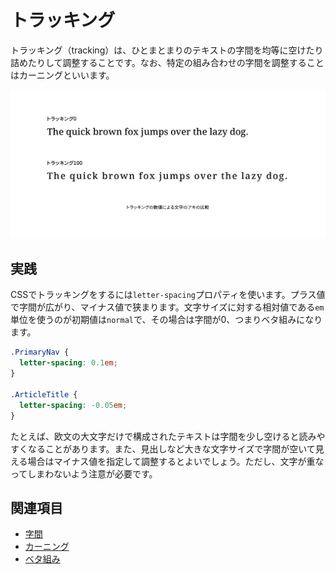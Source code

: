 # トラッキング

トラッキング（tracking）は、ひとまとまりのテキストの字間を均等に空けたり詰めたりして調整することです。なお、特定の組み合わせの字間を調整することはカーニングといいます。

![トラッキングの数値による文字のアキの比較](../images/tracking.png)

## 実践

CSSでトラッキングをするには`letter-spacing`プロパティを使います。プラス値で字間が広がり、マイナス値で狭まります。文字サイズに対する相対値である`em`単位を使うのが初期値は`normal`で、その場合は字間が0、つまりベタ組みになります。

```css
.PrimaryNav {
  letter-spacing: 0.1em;
}

.ArticleTitle {
  letter-spacing: -0.05em;
}
```

たとえば、欧文の大文字だけで構成されたテキストは字間を少し空けると読みやすくなることがあります。また、見出しなど大きな文字サイズで字間が空いて見える場合はマイナス値を指定して調整するとよいでしょう。ただし、文字が重なってしまわないよう注意が必要です。

## 関連項目

- [字間](./letter-space.md)
- [カーニング](./kerning.md)
- [ベタ組み](./betagumi.md)
